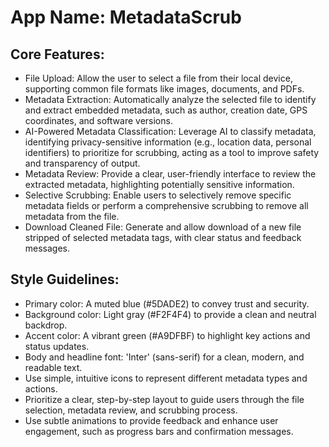 # **App Name**: MetadataScrub

## Core Features:

- File Upload: Allow the user to select a file from their local device, supporting common file formats like images, documents, and PDFs.
- Metadata Extraction: Automatically analyze the selected file to identify and extract embedded metadata, such as author, creation date, GPS coordinates, and software versions.
- AI-Powered Metadata Classification: Leverage AI to classify metadata, identifying privacy-sensitive information (e.g., location data, personal identifiers) to prioritize for scrubbing, acting as a tool to improve safety and transparency of output.
- Metadata Review: Provide a clear, user-friendly interface to review the extracted metadata, highlighting potentially sensitive information.
- Selective Scrubbing: Enable users to selectively remove specific metadata fields or perform a comprehensive scrubbing to remove all metadata from the file.
- Download Cleaned File: Generate and allow download of a new file stripped of selected metadata tags, with clear status and feedback messages.

## Style Guidelines:

- Primary color: A muted blue (#5DADE2) to convey trust and security.
- Background color: Light gray (#F2F4F4) to provide a clean and neutral backdrop.
- Accent color: A vibrant green (#A9DFBF) to highlight key actions and status updates.
- Body and headline font: 'Inter' (sans-serif) for a clean, modern, and readable text.
- Use simple, intuitive icons to represent different metadata types and actions.
- Prioritize a clear, step-by-step layout to guide users through the file selection, metadata review, and scrubbing process.
- Use subtle animations to provide feedback and enhance user engagement, such as progress bars and confirmation messages.
